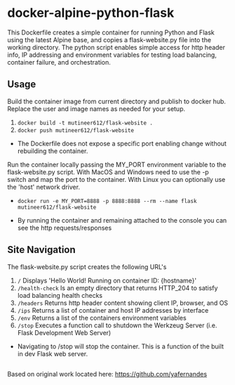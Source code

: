 # docker-alpine-python-flask
This Dockerfile creates a simple container for running Python and Flask using the latest Alpine base, and copies a flask-website.py file into the working directory.  The python script enables simple access for http header info, IP addressing and environment variables for testing load balancing, container failure, and orchestration.   

## Usage
Build the container image from current directory and publish to docker hub.  
Replace the user and image names as needed for your setup.  
1. `docker build -t mutineer612/flask-website .`  
2. `docker push mutineer612/flask-website`

* The Dockerfile does not expose a specific port enabling change without rebuilding the container. 

Run the container locally passing the MY_PORT environment variable to the flask-website.py script.  With MacOS and Windows need to use the -p switch and map the port to the container.  With Linux you can optionally use the 'host' network driver.    
- ```docker run -e MY_PORT=8888 -p 8888:8888 --rm --name flask mutineer612/flask-website```

* By running the container and remaining attached to the console you can see the http requests/responses
 
## Site Navigation
The flask-website.py script creates the following URL's
1. `/` Displays 'Hello World! Running on container ID: {hostname}'
2. `/health-check` Is an empty directory that returns HTTP_204 to satisfy load balancing health checks
3. `/headers` Returns http header content showing client IP, browser, and OS 
4. `/ips`  Returns a list of container and host IP addresses by interface
5. `/env` Returns a list of the containers environment variables
6. `/stop` Executes a function call to shutdown the Werkzeug Server (i.e. Flask Development Web Server)

* Navigating to /stop will stop the container.  This is a function of the built in dev Flask web server.
##
Based on original work located here: https://github.com/yafernandes

